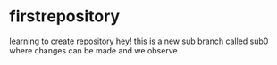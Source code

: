 # firstrepository
learning to create repository
hey! this is a new sub branch called sub0 where changes can be made and we observe 
